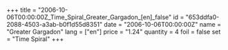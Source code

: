 +++
title = "2006-10-06T00:00:00Z_Time_Spiral_Greater_Gargadon_[en]_false"
id = "653ddfa0-2088-4503-a3ab-b0f1d55d8351"
date = "2006-10-06T00:00:00Z"
name = "Greater Gargadon"
lang = ["en"]
price = "1.24"
quantity = 4
foil = false
set = "Time Spiral"
+++
